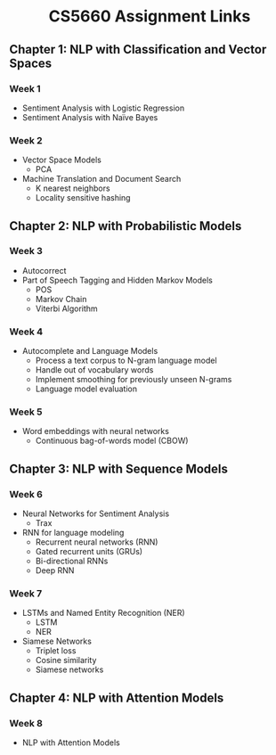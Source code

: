# <p align="center">CS5660 Assignment Links</p>

## Chapter 1: NLP with Classification and Vector Spaces

### Week 1

- Sentiment Analysis with Logistic Regression
- Sentiment Analysis with Naïve Bayes

### Week 2

- Vector Space Models
  - PCA
- Machine Translation and Document Search
  - K nearest neighbors
  - Locality sensitive hashing

## Chapter 2: NLP with Probabilistic Models

### Week 3

- Autocorrect
- Part of Speech Tagging and Hidden Markov Models
  - POS
  - Markov Chain
  - Viterbi Algorithm

### Week 4

- Autocomplete and Language Models
  - Process a text corpus to N-gram language model
  - Handle out of vocabulary words
  - Implement smoothing for previously unseen N-grams
  - Language model evaluation

### Week 5

- Word embeddings with neural networks
  - Continuous bag-of-words model (CBOW)

## Chapter 3: NLP with Sequence Models

### Week 6

- Neural Networks for Sentiment Analysis
  - Trax
- RNN for language modeling
  - Recurrent neural networks (RNN)
  - Gated recurrent units (GRUs)
  - Bi-directional RNNs
  - Deep RNN

### Week 7

- LSTMs and Named Entity Recognition (NER)
  - LSTM
  - NER
- Siamese Networks
  - Triplet loss
  - Cosine similarity
  - Siamese networks

## Chapter 4: NLP with Attention Models

### Week 8

- NLP with Attention Models
